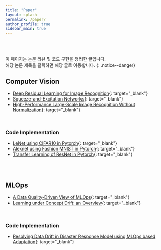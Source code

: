 ```yaml
---
title: "Paper"
layout: splash
permalink: /paper/
author_profile: true
sidebar_main: true
---
```


<br>
<br>

이 페이지는 논문 리뷰 및 코드 구현을 정리한 글입니다.<br> 해당 논문 제목을 클릭하면 해당 글로 이동합니다. 
{: .notice--danger}

## Computer Vision

- [Deep Residual Learning for Image Recognition](https://ingu627.github.io/paper/ResNet){: target="_blank"}
- [Squeeze-and-Excitation Networks](https://ingu627.github.io/paper/SENet/){: target="_blank"}
- [High-Performance Large-Scale Image Recognition Without Normalization](https://ingu627.github.io/paper/NFResNet/){: target="_blank"}

<br>

### Code Implementation

- [LeNet using CIFAR10 in Pytorch](https://ingu627.github.io/code/LeNet_pytorch/){: target="_blank"}
- [Alexnet using Fashion MNIST in Pytorch](https://ingu627.github.io/code/alexnet_pytorch/){: target="_blank"}
- [Transfer Learning of ResNet in Pytorch](https://ingu627.github.io/code/ResNet50_pytorch/){: target="_blank"}


<br>
<br>

## MLOps

- [A Data Quality-Driven View of MLOps](https://ingu627.github.io/paper/data_quality_driven_mlops/){: target="_blank"}
- [Learning under Concept Drift: an Overview](https://ingu627.github.io/paper/concept_drift/){: target="_blank"}

<br>

### Code Implementation

- [Resolving Data Drift in Disaster Response Model using MLOps based Adaptation](https://github.com/ingu627/mlflow_detect_disaster_from_tweets){: target="_blank"}



<br>
<br>
<br>
<br>
<br>
<br>